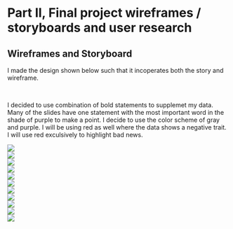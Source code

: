<h1>Part II, Final project wireframes / storyboards and user research</h1>

<h2> Wireframes and Storyboard </h2>
<p>I made the design shown below such that it incoperates both the story and wireframe.</p><br>
<p>I decided to use combination of bold statements to supplemet my data. Many of the slides have one statement with the most important word in the shade of purple to make a point. I decide to use the color scheme of gray and purple. I will be using red as well where the data shows a negative trait. I will use red exculsively to highlight bad news.</p>
<img src="part 2 _ Wireframes -01.jpg" ><br>
<img src="part 2 _ Wireframes -02.jpg" ><br>
<img src="part 2 _ Wireframes -03.jpg" ><br>
<img src="part 2 _ Wireframes -04.jpg" ><br>
<img src="part 2 _ Wireframes -05.jpg" ><br>
<img src="part 2 _ Wireframes -06.jpg" ><br>
<img src="part 2 _ Wireframes -07.jpg" ><br>
<img src="part 2 _ Wireframes -08.jpg" ><br>
<img src="part 2 _ Wireframes -09.jpg" ><br>
<img src="part 2 _ Wireframes -10.jpg" ><br>
<img src="part 2 _ Wireframes -11.jpg" ><br>

